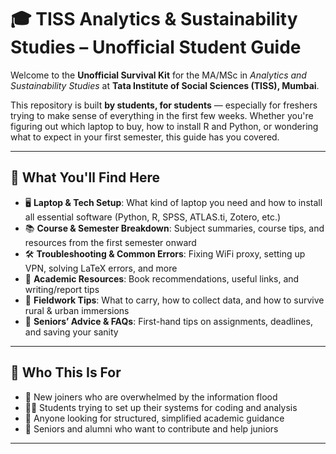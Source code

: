 # 🎓 TISS Analytics & Sustainability Studies – Unofficial Student Guide

Welcome to the **Unofficial Survival Kit** for the MA/MSc in *Analytics and Sustainability Studies* at **Tata Institute of Social Sciences (TISS), Mumbai**.

This repository is built **by students, for students** — especially for freshers trying to make sense of everything in the first few weeks. Whether you're figuring out which laptop to buy, how to install R and Python, or wondering what to expect in your first semester, this guide has you covered.

---

## 📌 What You'll Find Here

- 🖥️ **Laptop & Tech Setup**: What kind of laptop you need and how to install all essential software (Python, R, SPSS, ATLAS.ti, Zotero, etc.)
- 📚 **Course & Semester Breakdown**: Subject summaries, course tips, and resources from the first semester onward
- 🛠️ **Troubleshooting & Common Errors**: Fixing WiFi proxy, setting up VPN, solving LaTeX errors, and more
- 📁 **Academic Resources**: Book recommendations, useful links, and writing/report tips
- 🧠 **Fieldwork Tips**: What to carry, how to collect data, and how to survive rural & urban immersions
- 💬 **Seniors’ Advice & FAQs**: First-hand tips on assignments, deadlines, and saving your sanity

---

## 🚀 Who This Is For

- 🎒 New joiners who are overwhelmed by the information flood
- 🧑‍💻 Students trying to set up their systems for coding and analysis
- 📖 Anyone looking for structured, simplified academic guidance
- 👥 Seniors and alumni who want to contribute and help juniors

---
